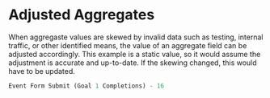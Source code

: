 # Adjusted Aggregates

When aggregaste values are skewed by invalid data such as testing, internal traffic, or other identified means, the value of an aggregate field can be adjusted accordingly. This example is a static value, so it would assume the adjustment is accurate and up-to-date. If the skewing changed, this would have to be updated.

```SQL
Event Form Submit (Goal 1 Completions) - 16
```
